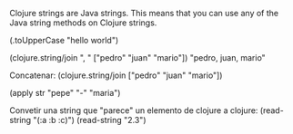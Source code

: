 Clojure strings are Java strings. This means that you can use any of the Java string methods on Clojure strings.

(.toUpperCase "hello world")

(clojure.string/join ", " ["pedro" "juan" "mario"])
"pedro, juan, mario"

Concatenar:
(clojure.string/join ["pedro" "juan" "mario"])

(apply str "pepe" "-" "maria")



Convetir una string que "parece" un elemento de clojure a clojure:
(read-string "(:a :b :c)")
(read-string "2.3")

